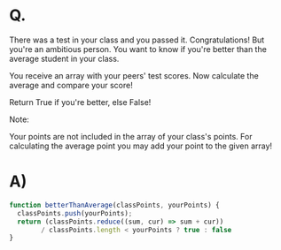# Q.
There was a test in your class and you passed it. Congratulations!
But you're an ambitious person. You want to know if you're better than the average student in your class.

You receive an array with your peers' test scores. Now calculate the average and compare your score!

Return True if you're better, else False!

Note:

Your points are not included in the array of your class's points. For calculating the average point you may add your point to the given array!

# A)
```js
function betterThanAverage(classPoints, yourPoints) {
  classPoints.push(yourPoints);
  return (classPoints.reduce((sum, cur) => sum + cur))
  		/ classPoints.length < yourPoints ? true : false
}
```
